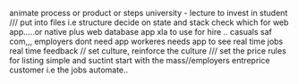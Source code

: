 animate process or product or steps
university - lecture to invest in student ///
put into files i.e structure
decide on state and stack
check which for web app.....or native plus web
database app
xla to use for hire .. casuals
saf com,,,
employers dont need app
workeres needs app to see real time jobs
real time feedback //
set culture, reinforce the culture ///
set the price
rules for listing
simple and suctint
start with the mass//employers entreprice customer i.e the jobs
automate..
